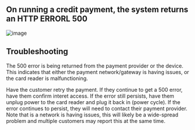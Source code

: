 ## On running a credit payment, the system returns an HTTP ERRORL 500

﻿![image](https://github.com/user-attachments/assets/cca24cf0-4ae6-4e80-8750-fbe920d6d281)

 ## Troubleshooting

 The 500 error is being returned from the payment provider or the device. This indicates that either the payment network/gateway is having issues, or the card reader is malfunctioning.

 Have the customer retry the payment. 
 If they continue to get a 500 error, have them confirm interet access.
 If the error still persists, have them unplug power to the card reader and plug it back in (power cycle).
 If the error continues to persist, they will need to contact their payment provider.  Note that is a network is having issues, this will likely be a wide-spread problem and multiple customers may report this at the same time.
